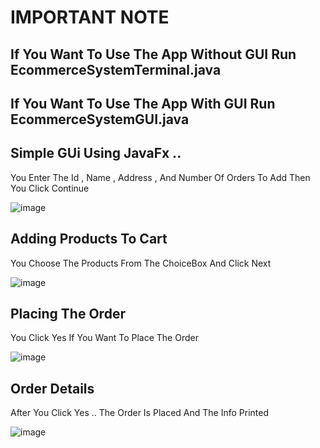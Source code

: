 # IMPORTANT NOTE 
## If You Want To Use The App Without GUI Run EcommerceSystemTerminal.java 
## If You Want To Use The App With GUI Run EcommerceSystemGUI.java 


## Simple GUi Using JavaFx .. 
You Enter The Id , Name , Address , And Number Of Orders To Add Then You Click Continue 

![image](https://github.com/abdelmoatyyy/java-ecommerce-gui/assets/88376075/d8b43832-fe02-4cc8-abf7-2e8fdfec07fd)

## Adding Products To Cart 
You Choose The Products From The ChoiceBox And Click Next 

![image](https://github.com/abdelmoatyyy/java-ecommerce-gui/assets/88376075/7b8ced43-1a41-4c2d-b474-802f419d6a57)

## Placing The Order 
You Click Yes If You Want To Place The Order 

![image](https://github.com/abdelmoatyyy/java-ecommerce-gui/assets/88376075/f64924de-6640-498e-b077-4278e656a8a3)

## Order Details 
After You Click Yes .. The Order Is Placed And The Info Printed 

![image](https://github.com/abdelmoatyyy/java-ecommerce-gui/assets/88376075/6c64c729-1b8a-4bd4-9a81-7f1d47ff6265)




